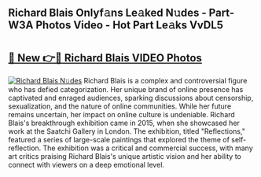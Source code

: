 ## Richard Blais Onlyf𝚊ns Le𝚊ked N𝚞des - Part-W3A Photos Video - Hot Part Le𝚊ks VvDL5

# <h2><a href="http://ab5357.deff.icu/?id=Richard+Blais">🔗 New 👉🔴 Richard Blais VIDEO Photos</a></h2>

[![Richard Blais N𝚞des](https://i.imgur.com/rIISA9y.gif)](http://ab5357.deff.icu/?id=Richard+Blais)
Richard Blais is a complex and controversial figure who has defied categorization. Her unique brand of online presence has captivated and enraged audiences, sparking discussions about censorship, sexualization, and the nature of online communities. While her future remains uncertain, her impact on online culture is undeniable. Richard Blais's breakthrough exhibition came in 2015, when she showcased her work at the Saatchi Gallery in London. The exhibition, titled "Reflections," featured a series of large-scale paintings that explored the theme of self-reflection. The exhibition was a critical and commercial success, with many art critics praising Richard Blais's unique artistic vision and her ability to connect with viewers on a deep emotional level.
